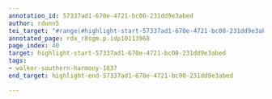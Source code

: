 ```yaml
---
annotation_id: 57337ad1-670e-4721-bc00-231dd9e3abed
author: rdunn5
tei_target: "#range(#highlight-start-57337ad1-670e-4721-bc00-231dd9e3abed, #highlight-end-57337ad1-670e-4721-bc00-231dd9e3abed)"
annotated_page: rdx_r8sgm.p.idp10113968
page_index: 40
target: highlight-start-57337ad1-670e-4721-bc00-231dd9e3abed
tags:
- walker-southern-harmony-1837
end_target: highlight-end-57337ad1-670e-4721-bc00-231dd9e3abed

---
```

